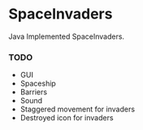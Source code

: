 # SpaceInvaders
Java Implemented SpaceInvaders.

### TODO
* GUI
* Spaceship
* Barriers
* Sound
* Staggered movement for invaders
* Destroyed icon for invaders